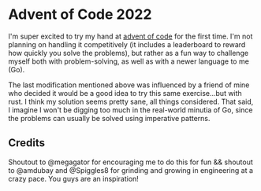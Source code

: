 # Advent of Code 2022

I'm super excited to try my hand at [advent of code](https://adventofcode.com/2022) for the first time. I'm not planning on handling it competitively (it includes a leaderboard to reward how quickly you solve the problems), but rather as a fun way to challenge myself both with problem-solving, as well as with a newer language to me (Go).

The last modification mentioned above was influenced by a friend of mine who decided it would be a good idea to try this same exercise...but with rust. I think my solution seems pretty sane, all things considered. That said, I imagine I won't be digging too much in the real-world minutia of Go, since the problems can usually be solved using imperative patterns.

## Credits
Shoutout to @megagator for encouraging me to do this for fun
&& shoutout to @amdubay and @Spiggles8 for grinding and growing in engineering at a crazy pace. You guys are an inspiration!
